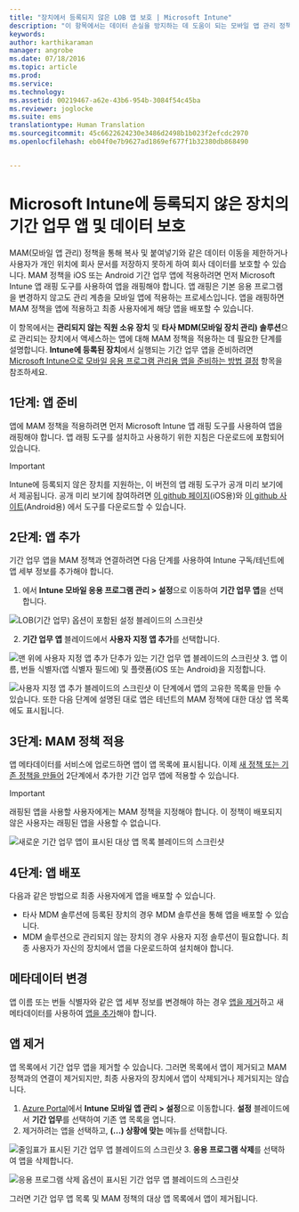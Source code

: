 ```yaml
---
title: "장치에서 등록되지 않은 LOB 앱 보호 | Microsoft Intune"
description: "이 항목에서는 데이터 손실을 방지하는 데 도움이 되는 모바일 앱 관리 정책을 적용할 수 있도록 사용자 지정 LOB(기간 업무) 앱을 준비하는 방법을 설명합니다."
keywords: 
author: karthikaraman
manager: angrobe
ms.date: 07/18/2016
ms.topic: article
ms.prod: 
ms.service: 
ms.technology: 
ms.assetid: 00219467-a62e-43b6-954b-3084f54c45ba
ms.reviewer: joglocke
ms.suite: ems
translationtype: Human Translation
ms.sourcegitcommit: 45c6622624230e3486d2498b1b023f2efcdc2970
ms.openlocfilehash: eb04f0e7b9627ad1869ef677f1b32380db868490


---
```


# Microsoft Intune에 등록되지 않은 장치의 기간 업무 앱 및 데이터 보호

MAM(모바일 앱 관리) 정책을 통해 복사 및 붙여넣기와 같은 데이터 이동을 제한하거나 사용자가 개인 위치에 회사 문서를 저장하지 못하게 하여 회사 데이터를 보호할 수 있습니다.   MAM 정책을 iOS 또는 Android 기간 업무 앱에 적용하려면 먼저 Microsoft Intune 앱 래핑 도구를 사용하여 앱을 래핑해야 합니다.  앱 래핑은 기본 응용 프로그램을 변경하지 않고도 관리 계층을 모바일 앱에 적용하는 프로세스입니다.  앱을 래핑하면 MAM 정책을 앱에 적용하고 최종 사용자에게 해당 앱을 배포할 수 있습니다.  

이 항목에서는 **관리되지 않는 직원 소유 장치** 및 **타사 MDM(모바일 장치 관리) 솔루션**으로 관리되는 장치에서 액세스하는 앱에 대해 MAM 정책을 적용하는 데 필요한 단계를 설명합니다.  **Intune에 등록된 장치**에서 실행되는 기간 업무 앱을 준비하려면 [Microsoft Intune으로 모바일 응용 프로그램 관리용 앱을 준비하는 방법 결정](decide-how-to-prepare-apps-for-mobile-application-management-with-microsoft-intune.md) 항목을 참조하세요.
##  1단계: 앱 준비
앱에 MAM 정책을 적용하려면 먼저 Microsoft Intune 앱 래핑 도구를 사용하여 앱을 래핑해야 합니다.  앱 래핑 도구를 설치하고 사용하기 위한 지침은 다운로드에 포함되어 있습니다.  
>[!IMPORTANT]  
>Intune에 등록되지 않은 장치를 지원하는, 이 버전의 앱 래핑 도구가 공개 미리 보기에서 제공됩니다. 공개 미리 보기에 참여하려면 [이 github 페이지](https://github.com/msintuneappsdk/intune-app-wrapper-ios-preview)(iOS용)와 [이 github 사이트](https://github.com/msintuneappsdk/intune-app-wrapper-android-preview)(Android용) 에서 도구를 다운로드할 수 있습니다.

## 2단계: 앱 추가

기간 업무 앱을 MAM 정책과 연결하려면 다음 단계를 사용하여 Intune 구독/테넌트에 앱 세부 정보를 추가해야 합니다.

1. [](https://portal.azure.com/)에서 **Intune 모바일 응용 프로그램 관리 > 설정**으로 이동하여 **기간 업무 앱**을 선택합니다.

  ![LOB(기간 업무) 옵션이 포함된 설정 블레이드의 스크린샷](../media/mam-azure-portal-lob-on-settings.png)

2. **기간 업무 앱** 블레이드에서 **사용자 지정 앱 추가**를 선택합니다.

  ![맨 위에 사용자 지정 앱 추가 단추가 있는 기간 업무 앱 블레이드의 스크린샷](../media/mam-azure-portal-add-lob-app-action.png)
3.  앱 이름, 번들 식별자(앱 식별자 필드에) 및 플랫폼(iOS 또는 Android)을 지정합니다.

  ![사용자 지정 앱 추가 블레이드의 스크린샷 ](../media/mam-azure-portal-add-app-details.png) 이 단계에서 앱의 고유한 목록을 만들 수 있습니다.  또한 다음 단계에 설명된 대로 앱은 테넌트의 MAM 정책에 대한 대상 앱 목록에도 표시됩니다.

## 3단계: MAM 정책 적용
앱 메타데이터를 서비스에 업로드하면 앱이 앱 목록에 표시됩니다.  이제 [새 정책 또는 기존 정책을 만들어](create-and-deploy-mobile-app-management-policies-with-microsoft-intune.md) 2단계에서 추가한 기간 업무 앱에 적용할 수 있습니다.

>[!IMPORTANT]
>래핑된 앱을 사용할 사용자에게는 MAM 정책을 지정해야 합니다.  이 정책이 배포되지 않은 사용자는 래핑된 앱을 사용할 수 없습니다.


  ![새로운 기간 업무 앱이 표시된 대상 앱 목록 블레이드의 스크린샷](../media/mam-azure-portal-lob-on-targeted-app-list.png)
## 4단계: 앱 배포
다음과 같은 방법으로 최종 사용자에게 앱을 배포할 수 있습니다.
* 타사 MDM 솔루션에 등록된 장치의 경우 MDM 솔루션을 통해 앱을 배포할 수 있습니다.
* MDM 솔루션으로 관리되지 않는 장치의 경우 사용자 지정 솔루션이 필요합니다. 최종 사용자가 자신의 장치에서 앱을 다운로드하여 설치해야 합니다.

## 메타데이터 변경
앱 이름 또는 번들 식별자와 같은 앱 세부 정보를 변경해야 하는 경우 [앱을 제거](#remove-apps)하고 새 메타데이터를 사용하여 [앱을 추가](#step-2-add-the-app)해야 합니다.

##  앱 제거
앱 목록에서 기간 업무 앱을 제거할 수 있습니다.  그러면 목록에서 앱이 제거되고 MAM 정책과의 연결이 제거되지만, 최종 사용자의 장치에서 앱이 삭제되거나 제거되지는 않습니다.  

1.  [Azure Portal](https://portal.azure.com/)에서 **Intune 모바일 앱 관리 > 설정**으로 이동합니다.  **설정** 블레이드에서 **기간 업무**를 선택하여 기존 앱 목록을 엽니다.  
2.  제거하려는 앱을 선택하고, **(...) 상황에 맞는** 메뉴를 선택합니다.

  ![줄임표가 표시된 기간 업무 앱 블레이드의 스크린샷](../media/mam-azure-portal-lob-context-menu.png)
3.  **응용 프로그램 삭제**를 선택하여 앱을 삭제합니다.

  ![응용 프로그램 삭제 옵션이 표시된 기간 업무 앱 블레이드의 스크린샷](../media/mam-azure-portal-delete-app.png)

  그러면 기간 업무 앱 목록 및 MAM 정책의 대상 앱 목록에서 앱이 제거됩니다.



<!--HONumber=Sep16_HO2-->


